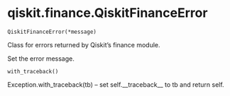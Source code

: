 # qiskit.finance.QiskitFinanceError

<span id="undefined" />

`QiskitFinanceError(*message)`

Class for errors returned by Qiskit’s finance module.

Set the error message.

<span id="undefined" />

`with_traceback()`

Exception.with\_traceback(tb) – set self.\_\_traceback\_\_ to tb and return self.
